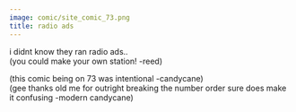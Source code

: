 ```yaml
---
image: comic/site_comic_73.png
title: radio ads
---
```

i didnt know they ran radio ads..  
(you could make your own station! -reed)  
  
(this comic being on 73 was intentional -candycane)  
(gee thanks old me for outright breaking the number order sure does make it confusing -modern candycane)
